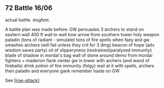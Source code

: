 ## 72 Battle 16/06
actual battle. slugfest.

A battle plan was made before:
GW persuades 3 archers to stand on eastern wall
400 ft wall to wall
bow arrow from southern tower
holy weapon paladin (tons of radiant - simulate)
tons of fire spells when faey and gw smashes
archers (will fail unless they crit for 3 dmg)
beacon of hope (adv wisdom saves party)
oil of slipperyness (restrained/paralyzed immunity)
blade of shadow in mordai's bag
wall of stone around demo from mordai
fighters + madeiron flank center
gw in tower with archers (and wand of fireballs)
drink potion of fire immunity (felgy)
wail at it with spells, archers
then paladin and everyone gank
remember haste on GW

See [[irae-attack]].

[//begin]: # "Autogenerated link references for markdown compatibility"
[irae-attack]: ../waterdeep/irae-attack "Waterdeep Siege"
[//end]: # "Autogenerated link references"